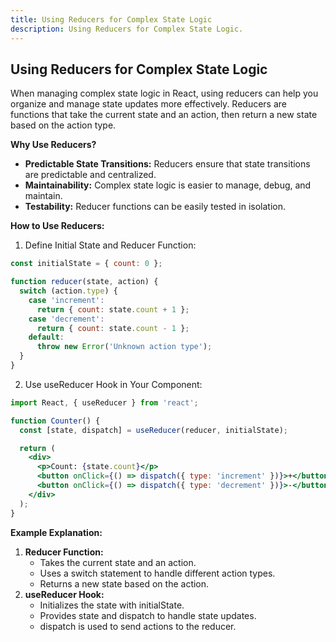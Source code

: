 ```yaml
---
title: Using Reducers for Complex State Logic
description: Using Reducers for Complex State Logic.
---
```


## Using Reducers for Complex State Logic

When managing complex state logic in React, using reducers can help you organize and manage state updates more effectively. Reducers are functions that take the current state and an action, then return a new state based on the action type.

**Why Use Reducers?**

- **Predictable State Transitions:** Reducers ensure that state transitions are predictable and centralized.
- **Maintainability:** Complex state logic is easier to manage, debug, and maintain.
- **Testability:** Reducer functions can be easily tested in isolation.

**How to Use Reducers:**

1. Define Initial State and Reducer Function:

```jsx
const initialState = { count: 0 };

function reducer(state, action) {
  switch (action.type) {
    case 'increment':
      return { count: state.count + 1 };
    case 'decrement':
      return { count: state.count - 1 };
    default:
      throw new Error('Unknown action type');
  }
}

```

2. Use useReducer Hook in Your Component:

```jsx
import React, { useReducer } from 'react';

function Counter() {
  const [state, dispatch] = useReducer(reducer, initialState);

  return (
    <div>
      <p>Count: {state.count}</p>
      <button onClick={() => dispatch({ type: 'increment' })}>+</button>
      <button onClick={() => dispatch({ type: 'decrement' })}>-</button>
    </div>
  );
}

```

**Example Explanation:**

1. **Reducer Function:**
    - Takes the current state and an action.
    - Uses a switch statement to handle different action types.
    - Returns a new state based on the action.
2. **useReducer Hook:**
    - Initializes the state with initialState.
    - Provides state and dispatch to handle state updates.
    - dispatch is used to send actions to the reducer.
